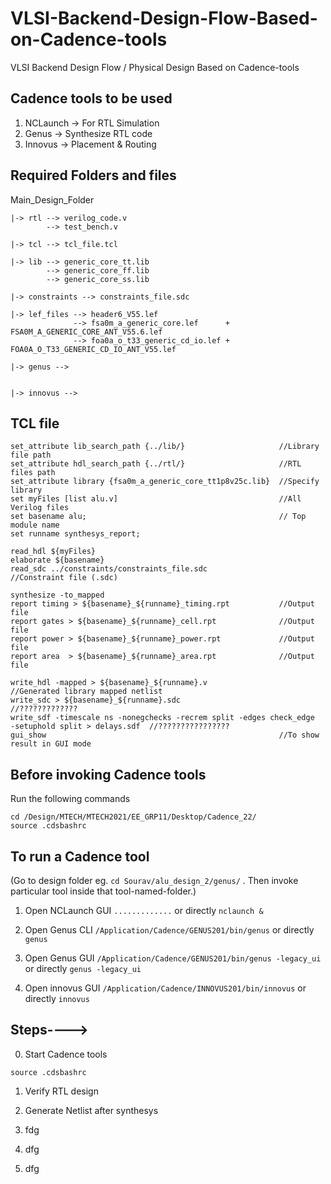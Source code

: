 # VLSI-Backend-Design-Flow-Based-on-Cadence-tools
VLSI Backend Design Flow / Physical Design Based on Cadence-tools

## Cadence tools to be used

1. NCLaunch -> For RTL Simulation
2. Genus	-> Synthesize RTL code
3. Innovus	-> Placement & Routing

## Required Folders and files

Main_Design_Folder

    |-> rtl --> verilog_code.v
            --> test_bench.v
           
    |-> tcl --> tcl_file.tcl
           
    |-> lib --> generic_core_tt.lib
            --> generic_core_ff.lib
            --> generic_core_ss.lib
            
    |-> constraints --> constraints_file.sdc
    
    |-> lef_files --> header6_V55.lef
                  --> fsa0m_a_generic_core.lef      + FSA0M_A_GENERIC_CORE_ANT_V55.6.lef
                  --> foa0a_o_t33_generic_cd_io.lef + FOA0A_O_T33_GENERIC_CD_IO_ANT_V55.lef
    
    |-> genus --> 
    
    
    |-> innovus --> 

## TCL file

```
set_attribute lib_search_path {../lib/}                     //Library file path 
set_attribute hdl_search_path {../rtl/}                     //RTL files path
set_attribute library {fsa0m_a_generic_core_tt1p8v25c.lib}  //Specify library
set myFiles [list alu.v]                                    //All Verilog files
set basename alu;                                           // Top module name
set runname synthesys_report;

read_hdl ${myFiles}
elaborate ${basename}
read_sdc ../constraints/constraints_file.sdc                //Constraint file (.sdc)

synthesize -to_mapped
report timing > ${basename}_${runname}_timing.rpt           //Output file
report gates > ${basename}_${runname}_cell.rpt              //Output file
report power > ${basename}_${runname}_power.rpt             //Output file
report area  > ${basename}_${runname}_area.rpt              //Output file

write_hdl -mapped > ${basename}_${runname}.v                //Generated library mapped netlist
write_sdc > ${basename}_${runname}.sdc                      //?????????????
write_sdf -timescale ns -nonegchecks -recrem split -edges check_edge  -setuphold split > delays.sdf  //????????????????
gui_show                                                    //To show result in GUI mode

```


## Before invoking Cadence tools
Run the following commands
```
cd /Design/MTECH/MTECH2021/EE_GRP11/Desktop/Cadence_22/
source .cdsbashrc
```

## To run a Cadence tool
(Go to design folder eg. ```cd Sourav/alu_design_2/genus/``` . Then invoke particular tool inside that tool-named-folder.)

1. Open NCLaunch GUI ```.............``` or directly ```nclaunch &```

2. Open Genus CLI ```/Application/Cadence/GENUS201/bin/genus``` or directly ```genus```

3. Open Genus GUI ```/Application/Cadence/GENUS201/bin/genus -legacy_ui``` or directly ```genus -legacy_ui```

4. Open innovus GUI ```/Application/Cadence/INNOVUS201/bin/innovus``` or directly ```innovus```





## Steps---->
0. Start Cadence tools
```cd /Design/MTECH/MTECH2021/EE_GRP11/Desktop/Cadence_22/
source .cdsbashrc
```
1. Verify RTL design


2. Generate Netlist after synthesys


4. fdg
5. dfg
6. dfg

